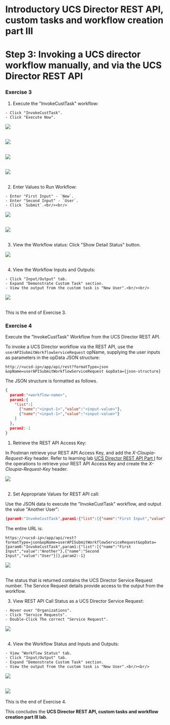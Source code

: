 # Introductory UCS Director REST API, custom tasks and workflow creation part III

# Step 3: Invoking a UCS director workflow manually, and via the UCS Director REST API

### Exercise 3

  1. Execute the "InvokeCustTask" workflow:

    - Click "InvokeCustTask".
    - Click "Execute Now".

  ![](/posts/files/ucsd-rest-api-103/assets/images/ucsd-rest-api-103-26.jpg)<br/><br/>

  ![](assets/images/ucsd-rest-api-103-26.jpg)<br/><br/>

  ![](/posts/files/ucsd-rest-api-103/assets/images/ucsd-rest-api-103-27.jpg)<br/><br/>

  ![](assets/images/ucsd-rest-api-103-27.jpg)<br/><br/>

  2. Enter Values to Run Workflow:

    - Enter "First Input" - `New`.
    - Enter "Second Input" - `User`.
    - Click `Submit`.<br/><br/>

  ![](assets/images/ucsd-rest-api-103-28.jpg)<br/><br/>


  ![](assets/images/ucsd-rest-api-103-29.jpg)<br/><br/>


  3. View the Workflow status: Click "Show Detail Status" button.


  ![](assets/images/ucsd-rest-api-103-30.jpg)<br/><br/>

  4. View the Workflow Inputs and Outputs:

    - Click "Input/Output" tab.
    - Expand "Demonstrate Custom Task" section.
    - View the output from the custom task is "New User".<br/><br/>


  ![](assets/images/ucsd-rest-api-103-31.jpg)<br/><br/>

  This is the end of Exercise 3.

### Exercise 4

  Execute the "InvokeCustTask" Workflow from the UCS Director REST API.

  To invoke a UCS Director workflow via the REST API, use the `userAPISubmitWorkflowServiceRequest` opName, supplying the user inputs as parameters in the opData JSON structure:

  `http://<ucsd-ip>/app/api/rest?formatType=json
                 &opName=userAPISubmitWorkflowServiceRequest
                 &opData={json-structure}`

  The JSON structure is formatted as follows.

  ```json
  {
    param0:"<workflow-name>",
    param1:{
      "list":[
        {"name":"<input-1>","value":"<input-value>"},
        {"name":"<input-1>","value":"<input-value>"}
      ]
    },
    param2:-1
}
  ```

  1. Retrieve the REST API Access Key:

  In Postman retrieve your REST API Access Key, and add the *X-Cloupia-Request-Key* header. Refer to learning lab [UCS Director REST API Part I](https://learninglabs.cisco.com/lab/ucsd-rest-api-103/step/1) for the operations to retrieve your REST API Access Key and create the *X-Cloupia-Request-Key* header.

  ![](assets/images/ucsd-rest-api-103-32.jpg)<br/><br/>

  2. Set Appropriate Values for REST API call:

  Use the JSON data to execute the "InvokeCustTask" workflow, and output the value "Another User":

  ```json
  {param0:"InvokeCustTask",param1:{"list":[{"name":"First Input","value":"Another"},{"name":"Second Input","value":"User"}]},param2:-1}
  ```

  The entire URL is:

  `https://<ucsd-ip>/app/api/rest?formatType=json&opName=userAPISubmitWorkflowServiceRequest&opData={param0:"InvokeCustTask",param1:{"list":[{"name":"First Input","value":"Another"},{"name":"Second Input","value":"User"}]},param2:-1}`


  ![](assets/images/ucsd-rest-api-103-33.jpg)<br/><br/>

  The status that is returned contains the UCS Director Service Request number. The Service Request details provide access to the output from the workflow.


  3. View REST API Call Status as a UCS Director Service Request:

    - Hover over "Organizations".
    - Click "Service Requests".
    - Double-Click The correct "Service Request".


  ![](assets/images/ucsd-rest-api-103-34.jpg)<br/><br/>


  4. View the Workflow Status and Inputs and Outputs:

    - View "Workflow Status" tab.
    - Click "Input/Output" tab.
    - Expand "Demonstrate Custom Task" section.
    - View the output from the custom task is "New User".<br/><br/>


  ![](assets/images/ucsd-rest-api-103-35.jpg)<br/><br/>


  ![](assets/images/ucsd-rest-api-103-36.jpg)<br/><br/>
  This is the end of Exercise 4.


This concludes the **UCS Director REST API, custom tasks and workflow creation part III lab**.
